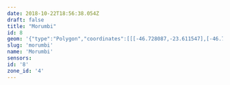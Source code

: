 ```yaml
---
date: 2018-10-22T18:56:38.054Z
draft: false
title: "Morumbi"
id: 8
geom: '{"type":"Polygon","coordinates":[[[-46.728087,-23.611547],[-46.72163,-23.612126],[-46.720814,-23.612018],[-46.719779,-23.611445],[-46.719087,-23.611382],[-46.718264,-23.611503],[-46.717754,-23.611699],[-46.717425,-23.611905],[-46.716514,-23.612813],[-46.715193,-23.61391],[-46.714838,-23.614032],[-46.71431,-23.613893],[-46.714111,-23.613946],[-46.713938,-23.614479],[-46.713438,-23.615403],[-46.712615,-23.616514],[-46.712358,-23.616738],[-46.706987,-23.617404],[-46.703655,-23.617682],[-46.702329,-23.617937],[-46.702072,-23.618089],[-46.701947,-23.6183],[-46.702039,-23.619086],[-46.701965,-23.619444],[-46.701687,-23.6198],[-46.701351,-23.619988],[-46.700885,-23.61887],[-46.699431,-23.612169],[-46.699167,-23.611452],[-46.698714,-23.608866],[-46.698258,-23.607004],[-46.691878,-23.588756],[-46.691621,-23.587937],[-46.691527,-23.587005],[-46.691537,-23.586537],[-46.691888,-23.584973],[-46.696683,-23.576465],[-46.697155,-23.575859],[-46.698048,-23.574968],[-46.700897,-23.572329],[-46.701839,-23.572434],[-46.703016,-23.57247],[-46.703896,-23.572611],[-46.705696,-23.573447],[-46.705987,-23.573631],[-46.706256,-23.573946],[-46.706998,-23.575395],[-46.708065,-23.577736],[-46.708295,-23.578061],[-46.709035,-23.578647],[-46.710076,-23.57926],[-46.710127,-23.579558],[-46.710289,-23.579743],[-46.710734,-23.579881],[-46.711712,-23.581443],[-46.712169,-23.581924],[-46.712796,-23.582389],[-46.714959,-23.583368],[-46.716969,-23.58414],[-46.717416,-23.584467],[-46.717894,-23.584718],[-46.718421,-23.584877],[-46.719371,-23.584985],[-46.7205,-23.58526],[-46.724445,-23.58677],[-46.722147,-23.590378],[-46.721384,-23.593457],[-46.720777,-23.594179],[-46.720621,-23.594506],[-46.720182,-23.597565],[-46.720358,-23.598374],[-46.720562,-23.598632],[-46.724733,-23.601921],[-46.725038,-23.602197],[-46.725202,-23.602446],[-46.725361,-23.603071],[-46.725191,-23.604527],[-46.725532,-23.607481],[-46.725827,-23.608147],[-46.728087,-23.611547]]]}'
slug: 'morumbi'
name: 'Morumbi'
sensors:
id: '8'
zone_id: '4'
---
```

		